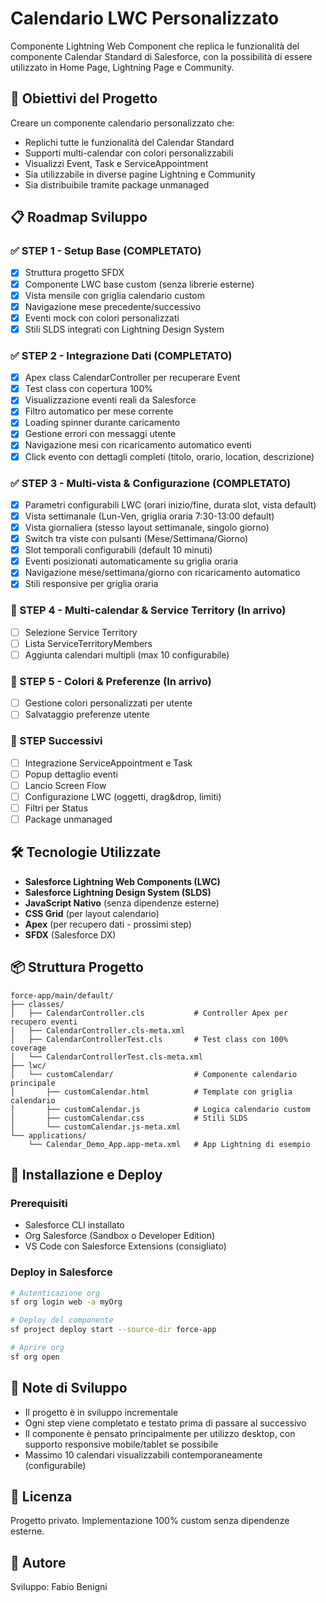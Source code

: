 # Calendario LWC Personalizzato

Componente Lightning Web Component che replica le funzionalità del componente Calendar Standard di Salesforce, con la possibilità di essere utilizzato in Home Page, Lightning Page e Community.

## 🎯 Obiettivi del Progetto

Creare un componente calendario personalizzato che:
- Replichi tutte le funzionalità del Calendar Standard
- Supporti multi-calendar con colori personalizzabili
- Visualizzi Event, Task e ServiceAppointment
- Sia utilizzabile in diverse pagine Lightning e Community
- Sia distribuibile tramite package unmanaged

## 📋 Roadmap Sviluppo

### ✅ STEP 1 - Setup Base (COMPLETATO)
- [x] Struttura progetto SFDX
- [x] Componente LWC base custom (senza librerie esterne)
- [x] Vista mensile con griglia calendario custom
- [x] Navigazione mese precedente/successivo
- [x] Eventi mock con colori personalizzati
- [x] Stili SLDS integrati con Lightning Design System

### ✅ STEP 2 - Integrazione Dati (COMPLETATO)
- [x] Apex class CalendarController per recuperare Event
- [x] Test class con copertura 100%
- [x] Visualizzazione eventi reali da Salesforce
- [x] Filtro automatico per mese corrente
- [x] Loading spinner durante caricamento
- [x] Gestione errori con messaggi utente
- [x] Navigazione mesi con ricaricamento automatico eventi
- [x] Click evento con dettagli completi (titolo, orario, location, descrizione)

### ✅ STEP 3 - Multi-vista & Configurazione (COMPLETATO)
- [x] Parametri configurabili LWC (orari inizio/fine, durata slot, vista default)
- [x] Vista settimanale (Lun-Ven, griglia oraria 7:30-13:00 default)
- [x] Vista giornaliera (stesso layout settimanale, singolo giorno)
- [x] Switch tra viste con pulsanti (Mese/Settimana/Giorno)
- [x] Slot temporali configurabili (default 10 minuti)
- [x] Eventi posizionati automaticamente su griglia oraria
- [x] Navigazione mese/settimana/giorno con ricaricamento automatico
- [x] Stili responsive per griglia oraria

### 👥 STEP 4 - Multi-calendar & Service Territory (In arrivo)
- [ ] Selezione Service Territory
- [ ] Lista ServiceTerritoryMembers
- [ ] Aggiunta calendari multipli (max 10 configurabile)

### 🎨 STEP 5 - Colori & Preferenze (In arrivo)
- [ ] Gestione colori personalizzati per utente
- [ ] Salvataggio preferenze utente

### 🚀 STEP Successivi
- [ ] Integrazione ServiceAppointment e Task
- [ ] Popup dettaglio eventi
- [ ] Lancio Screen Flow
- [ ] Configurazione LWC (oggetti, drag&drop, limiti)
- [ ] Filtri per Status
- [ ] Package unmanaged

## 🛠️ Tecnologie Utilizzate

- **Salesforce Lightning Web Components (LWC)**
- **Salesforce Lightning Design System (SLDS)**
- **JavaScript Nativo** (senza dipendenze esterne)
- **CSS Grid** (per layout calendario)
- **Apex** (per recupero dati - prossimi step)
- **SFDX** (Salesforce DX)

## 📦 Struttura Progetto

```
force-app/main/default/
├── classes/
│   ├── CalendarController.cls           # Controller Apex per recupero eventi
│   ├── CalendarController.cls-meta.xml
│   ├── CalendarControllerTest.cls       # Test class con 100% coverage
│   └── CalendarControllerTest.cls-meta.xml
├── lwc/
│   └── customCalendar/                  # Componente calendario principale
│       ├── customCalendar.html          # Template con griglia calendario
│       ├── customCalendar.js            # Logica calendario custom
│       ├── customCalendar.css           # Stili SLDS
│       └── customCalendar.js-meta.xml
└── applications/
    └── Calendar_Demo_App.app-meta.xml   # App Lightning di esempio
```

## 🚀 Installazione e Deploy

### Prerequisiti
- Salesforce CLI installato
- Org Salesforce (Sandbox o Developer Edition)
- VS Code con Salesforce Extensions (consigliato)

### Deploy in Salesforce

```bash
# Autenticazione org
sf org login web -a myOrg

# Deploy del componente
sf project deploy start --source-dir force-app

# Aprire org
sf org open
```

## 📝 Note di Sviluppo

- Il progetto è in sviluppo incrementale
- Ogni step viene completato e testato prima di passare al successivo
- Il componente è pensato principalmente per utilizzo desktop, con supporto responsive mobile/tablet se possibile
- Massimo 10 calendari visualizzabili contemporaneamente (configurabile)

## 📄 Licenza

Progetto privato. Implementazione 100% custom senza dipendenze esterne.

## 👤 Autore

Sviluppo: Fabio Benigni
